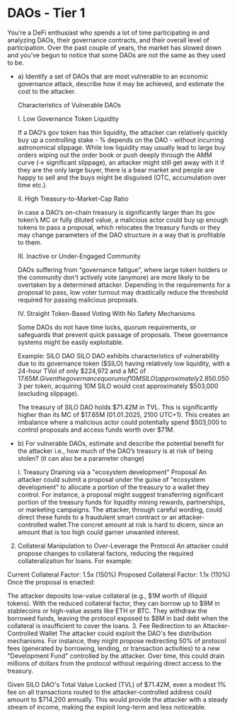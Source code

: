 # DAOs - Tier 1
You’re a DeFi enthusiast who spends a lot of time participating in and analyzing DAOs, their governance contracts, and their overall level of participation. Over the past couple of years, the market has slowed down and you’ve begun to notice that some DAOs are not the same as they used to be.


- a) Identify a set of DAOs that are most vulnerable to an economic governance attack, describe how it may be achieved, and estimate the cost to the attacker.

  Characteristics of Vulnerable DAOs

  I. Low Governance Token Liquidity
  
    If a DAO’s gov token has thin liquidity, the attacker can relatively quickly buy up a controlling stake - % depends on the DAO - without incurring astronomical slippage. While low liquidity may usually lead to large buy orders wiping out the order book or push deeply through the AMM curve (-> significant slippage), an attacker might still get away with it if they are the only large buyer, there is a bear market and people are happy to sell and the buys might be disguised (OTC, accumulation over time etc.).

  II. High Treasury-to-Market-Cap Ratio
  
    In case a DAO’s on-chain treasury is significantly larger than its gov token’s MC or fully diluted value, a malicious actor could buy up enough tokens to pass a proposal, which relocates the treasury funds or they may change parameters of the DAO structure in a way that is profitable to them.
  
  III. Inactive or Under-Engaged Community
  
    DAOs suffering from “governance fatigue”, where large token holders or the community don't actively vote (anymore) are more likely to be overtaken by a determined attacker. Depending in the requirements for a proposal to pass, low voter turnout may drastically reduce the threshold required for passing malicious proposals.
  
  IV. Straight Token-Based Voting With No Safety Mechanisms
  
    Some DAOs do not have time locks, quorum requirements, or safeguards that prevent quick passage of proposals. These governance systems might be easily exploitable.

  Example: SILO DAO
  SILO DAO exhibits characteristics of vulnerability due to its governance token ($SILO) having relatively low liquidity, with a 24-hour TVol of only $224,972 and a MC of $17.65M. Given the governance quorum of 10M SILO (approximately 2.85% of the circulating supply), an attacker could accumulate the necessary tokens to pass a proposal at a relatively low cost. At a price of ~$0.0503 per token, acquiring 10M SILO would cost approximately $503,000 (excluding slippage).

    The treasury of SILO DAO holds $71.42M in TVL. This is significantly higher than its MC of $17.65M (01.01.2025, 2100 UTC+1). This creates an imbalance where a malicious actor could potentially spend $503,000 to control proposals and access funds worth over $71M. 

- b) For vulnerable DAOs, estimate and describe the potential benefit for the attacker i.e., how much of the DAO’s treasury is at risk of being stolen? (it can also be a parameter change)

  I. Treasury Draining via a "ecosystem development" Proposal
  An attacker could submit a proposal under the guise of "ecosystem development" to allocate a portion of the treasury to a wallet they control. For instance, a proposal might suggest transferring significant portion of the treasury funds for liquidity mining rewards, partnerships, or marketing campaigns. The attacker, through careful wording, could direct these funds to a fraudulent smart contract or an attacker-controlled wallet.The concret amount at risk is hard to dicern, since an amount that is too high could garner unwanted interest. 

2. Collateral Manipulation to Over-Leverage the Protocol
An attacker could propose changes to collateral factors, reducing the required collateralization for loans. For example:

Current Collateral Factor: 1.5x (150%)
Proposed Collateral Factor: 1.1x (110%)
Once the proposal is enacted:

The attacker deposits low-value collateral (e.g., $1M worth of illiquid tokens).
With the reduced collateral factor, they can borrow up to $9M in stablecoins or high-value assets like ETH or BTC.
They withdraw the borrowed funds, leaving the protocol exposed to $8M in bad debt when the collateral is insufficient to cover the loans.
3. Fee Redirection to an Attacker-Controlled Wallet
The attacker could exploit the DAO's fee distribution mechanisms. For instance, they might propose redirecting 50% of protocol fees (generated by borrowing, lending, or transaction activities) to a new "Development Fund" controlled by the attacker. Over time, this could drain millions of dollars from the protocol without requiring direct access to the treasury.

Given SILO DAO's Total Value Locked (TVL) of $71.42M, even a modest 1% fee on all transactions routed to the attacker-controlled address could amount to $714,200 annually. This would provide the attacker with a steady stream of income, making the exploit long-term and less noticeable.


